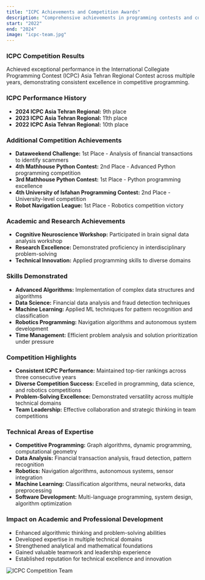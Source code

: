 ```yaml
---
title: "ICPC Achievements and Competition Awards"
description: "Comprehensive achievements in programming contests and competitions"
start: "2022"
end: "2024"
image: "icpc-team.jpg"
---
```


### ICPC Competition Results
Achieved exceptional performance in the International Collegiate Programming Contest (ICPC) Asia Tehran Regional Contest across multiple years, demonstrating consistent excellence in competitive programming.

### ICPC Performance History
- **2024 ICPC Asia Tehran Regional:** 9th place
- **2023 ICPC Asia Tehran Regional:** 11th place  
- **2022 ICPC Asia Tehran Regional:** 10th place

### Additional Competition Achievements
- **Dataweekend Challenge:** 1st Place - Analysis of financial transactions to identify scammers
- **4th Mathhouse Python Contest:** 2nd Place - Advanced Python programming competition
- **3rd Mathhouse Python Contest:** 1st Place - Python programming excellence
- **4th University of Isfahan Programming Contest:** 2nd Place - University-level competition
- **Robot Navigation League:** 1st Place - Robotics competition victory

### Academic and Research Achievements
- **Cognitive Neuroscience Workshop:** Participated in brain signal data analysis workshop
- **Research Excellence:** Demonstrated proficiency in interdisciplinary problem-solving
- **Technical Innovation:** Applied programming skills to diverse domains

### Skills Demonstrated
- **Advanced Algorithms:** Implementation of complex data structures and algorithms
- **Data Science:** Financial data analysis and fraud detection techniques
- **Machine Learning:** Applied ML techniques for pattern recognition and classification
- **Robotics Programming:** Navigation algorithms and autonomous system development
- **Time Management:** Efficient problem analysis and solution prioritization under pressure

### Competition Highlights
- **Consistent ICPC Performance:** Maintained top-tier rankings across three consecutive years
- **Diverse Competition Success:** Excelled in programming, data science, and robotics competitions
- **Problem-Solving Excellence:** Demonstrated versatility across multiple technical domains
- **Team Leadership:** Effective collaboration and strategic thinking in team competitions

### Technical Areas of Expertise
- **Competitive Programming:** Graph algorithms, dynamic programming, computational geometry
- **Data Analysis:** Financial transaction analysis, fraud detection, pattern recognition
- **Robotics:** Navigation algorithms, autonomous systems, sensor integration
- **Machine Learning:** Classification algorithms, neural networks, data preprocessing
- **Software Development:** Multi-language programming, system design, algorithm optimization

### Impact on Academic and Professional Development
- Enhanced algorithmic thinking and problem-solving abilities
- Developed expertise in multiple technical domains
- Strengthened analytical and mathematical foundations
- Gained valuable teamwork and leadership experience
- Established reputation for technical excellence and innovation

![ICPC Competition Team](images/icpc-team.jpg)
